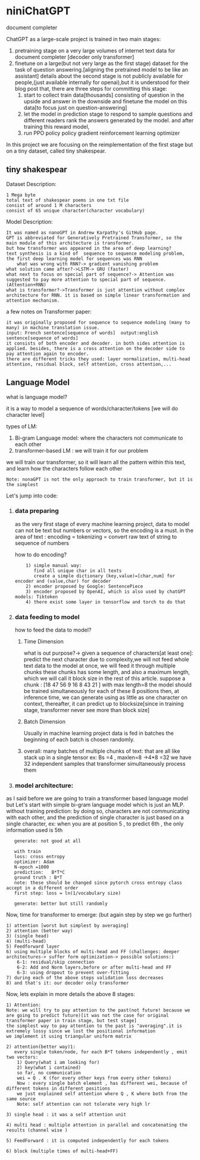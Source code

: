 # niniChatGPT
document completer 

ChatGPT as a large-scale project is trained in two main stages:
1) pretraining stage on a very large volumes of internet text data for document completer [decoder only transformer]
2) finetune on a large(but not very large as the first stage) dataset for the task of question answering.[aligning the pretrained model to be like an assistant]
details about the second stage is not publicly available for people,(just available internally for openai),but it is understood for their blog post that,
there are three steps for committing this stage:
	1) start to collect train data[thousands] consisting of question in the upside and answer in the downside and finetune the model on this data[to focus just on question-answering]
	2) let the model in prediction stage to respond to sample questions and different readers rank the answers generated by the model. and after training this reward model,
	3) run PPO policy policy gradient reinforcement learning optimizer

In this project we are focusing on the reimplementation of the first stage but on a tiny dataset, called tiny shakespear.

## tiny shakespear
Dataset Description:

	1 Mega byte 
	total text of shakespear poems in one txt file
	consist of around 1 M characters
	consist of 65 unique character(character vocabulary)
Model Description:

	It was named as nanoGPT in Andrew Karpathy's GitHub page.
	GPT is abbreviated for Generatively Pretrained Transformer, so the main module of this architecture is transformer.
	but how transformer was appeared in the area of deep learning? 
	text synthesis is a kind of  sequence to sequence modeling problem, the first deep learning model for sequences was RNN
        what was wrong with RNN?-> gradient vanishing problem
	what solution came after?->LSTM-> GRU (faster)
	what next to focus on special part of sequence?-> Attention was suggested to pay more attention to special part of sequence. (Attention+RNN)
	what is transformer?->Transformer is just attention without complex architecture for RNN. it is based on simple linear transformation and attention mechanism.
a few notes on Transformer paper:

	it was originally proposed for sequence to sequence modeling (many to many) in machine translation issue.
 	input: French sentence[sequence of words]  output:english sentence[sequence of words]
 	it consists of both encoder and decoder. in both sides attention is applied. besides, there is a cross attention on the decoder side to pay attention again to encoder.
	there are different tricks they used: layer normalization, multi-head attention, residual block, self attention, cross attention,...


## Language Model
what is language model? 

it is a way to model a sequence of words/character/tokens [we will do character level]

types of LM:
1) Bi-gram Language model: where the characters not communicate to each other
2) transformer-based LM : we will train it for our problem

we will train our transformer, so it will learn all the pattern within this text, and learn how the characters follow each other
	
	Note: nonaGPT is not the only approach to train transformer, but it is the simplest


Let's jump into code:
1) ### data preparing 
	as the very first stage of every machine learning project, data to model can not be text but numbers or vectors, so the encoding is a must.
    in the area of text : encoding = tokenizing = convert raw text of string to sequence of numbers
   

      how to do encoding?
      
           1) simple manual way:	
              find all unique char in all texts
              create a simple dictionary (key,value)=[char,num] for encoder and (value,char) for decoder
           2) encoder proposed by Google: SentencePiece
           3) encoder proposed by OpenAI, which is also used by chatGPT models: Tiktoken
           4) there exist some layer in tensorflow and torch to do that
2) ### data feeding to model 
    how to feed the data to model?
   1) Time Dimension
   
       what is out purpose?-> given a sequence of characters[at least one]: predict the next character
       due to complexity,we will not feed whole text data to the model at once, we will feed it through multiple chunks
       these chunks has some length, and also a maximum length, which we will call it block size in the rest of this article.
       suppose a chunk : [18  47 56 9 16 8 43 21 ] with max length=8
       the model should be trained simultaneously for each of these 8 positions
       then, at inference time, we can generate using as little as one character on context, thereafter, it can predict up to blocksize[since in training stage, transformer never see more than block size]
   2) Batch Dimension
   
       Usually in machine learning project data is fed in batches
       the beginning of each batch is chosen randomly.
   3) overall: many batches of multiple chunks of text: that are all like stack up in a single tensor
       ex: Bs =4 , maxlen=8 ->4*8 =32 we have 32 independent samples that transformer simultaneously process them
3) ### model architecture:
  as I said before we are going to train a transformer based language model
  but Let's start with simple bi-gram language model which is just an MLP.
       without training
       prediction:
       by doing so, characters are not communicating with each other, and the prediction of single character is just based on a single character,
       ex: when you are at position 5 , to predict 6th , the only information  used is 5th

       generate: not good at all

       with train 
       loss: cross entropy
       optimizer: Adam
       N-epoch =1000
       prediction:   B*T*C 
       ground truth : B*T
       note: these should be changed since pytorch cross entropy class accept in a different order
       first step: loss = ln(1/vocabulary size)
	
       generate: better but still randomly

 Now, time for transformer to emerge: (but again step by step we go further)

	1) attention [worst but simplest by averaging]
	2) attention (better way)
	3) (single head)
	4) (multi-head)
	5) Feedforward layer
	6) using multiple blocks of multi-head and FF (challenges: deeper architectures-> suffer form optimization-> possible solutions:)
	    6-1: residual/skip connection
	    6-2: Add and Norm layers,before or after multi-head and FF
	    6-3: using dropout to prevent over-fitting
	7) during each of the above steps validation loss decreases
	8) and that's it: our decoder only transformer
 Now, lets explain in more details the above 8 stages:

	1) Attention:
	Note: we will try to pay attention to the past(not future! because we are going to predict future)[it was not the case for original transformer paper in train stage, but test stage]
	the simplest way to pay attention to the past is "averaging".it is extremely lossy since we lost the positional information
	we implement it using triangular uniform matrix

	2) attention(better way)1:
	   every single token/node, for each B*T tokens independently , emit two vectors:
		1) Query(what i am looking for)
		2) key(what i contained)
		so far, no communication
		wei = Q . K (for every other keys from every other tokens)
		Now : every single batch element , has different wei, because of different tokens in different positions
		we just explained self attention where Q , K where both from the same source
		Note: self attention can not tolerate very high lr

	3) single head : it was a self attention unit

	4) multi head : multiple attention in parallel and concatenating the results (channel wise )

	5) FeedForward : it is computed independently for each tokens

	6) block (multiple times of multi-head+FF)

	


	
  



	



